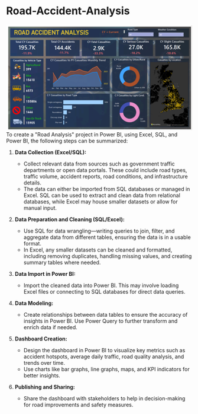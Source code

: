 # Road-Accident-Analysis
![logo](https://github.com/rachit7217/Road-Accident-Analysis/blob/main/Dashboard%208%20Road%20Accident%20Analysis.png)
To create a "Road Analysis" project in Power BI, using Excel, SQL, and Power BI, the following steps can be summarized:

1. **Data Collection (Excel/SQL):**
   - Collect relevant data from sources such as government traffic departments or open data portals. These could include road types, traffic volume, accident reports, road 
      conditions, and infrastructure details.
   - The data can either be imported from SQL databases or managed in Excel. SQL can be used to extract and clean data from relational databases, while Excel may house 
       smaller datasets or allow for manual input.

2. **Data Preparation and Cleaning (SQL/Excel):**
   - Use SQL for data wrangling—writing queries to join, filter, and aggregate data from different tables, ensuring the data is in a usable format. 
   - In Excel, any smaller datasets can be cleaned and formatted, including removing duplicates, handling missing values, and creating summary tables where needed.

3. **Data Import in Power BI:**
   - Import the cleaned data into Power BI. This may involve loading Excel files or connecting to SQL databases for direct data queries.

4. **Data Modeling:**
   - Create relationships between data tables to ensure the accuracy of insights in Power BI. Use Power Query to further transform and enrich data if needed.

5. **Dashboard Creation:**
   - Design the dashboard in Power BI to visualize key metrics such as accident hotspots, average daily traffic, road quality analysis, and trends over time.
   - Use charts like bar graphs, line graphs, maps, and KPI indicators for better insights.

6. **Publishing and Sharing:**
   - Share the dashboard with stakeholders to help in decision-making for road improvements and safety measures.


